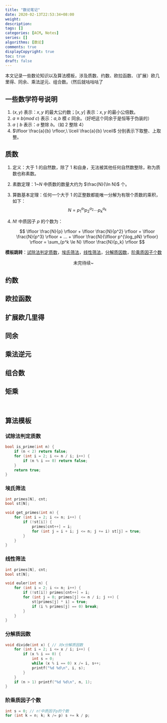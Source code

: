 ```yaml
---
title: "数论笔记"
date: 2020-02-13T22:53:34+08:00
weight: 
description:
tags: []
categories: [ACM, Notes]
series: []
algorithms: [数论]
comments: true
displayCopyright: true
toc: true
draft: false
---
```


本文记录一些数论知识以及算法模板，涉及质数、约数、欧拉函数、（扩展）欧几里得、同余、乘法逆元、组合数。（然后就咕咕咕了

<!--more-->

## 一些数学符号说明

1. $(x,y)$ 表示：$x,y$ 的最大公约数；$[x,y]$ 表示：$x,y$ 的最小公倍数。
2. $a \equiv b(mod \ c)$ 表示：$a,b$ 模 $c$ 同余。（好吧这个同余于是恒等于伪装的）
3. $a \mid b$ 表示：$a$ 整除 $b$。（如 $2$ 整除 $4$）
4. $\lfloor \frac{a}{b} \rfloor,\ \lceil \frac{a}{b} \rceil$ 分别表示下取整、上取整。 

## 质数

1. 定义：大于 $1$ 的自然数，除了 $1$ 和自身，无法被其他任何自然数整除，称为质数也称素数。

2. 素数定理：$1$~$N$ 中质数的数量大约为 $\frac{N}{\ln N}$ 个。

3. 算数基本定理：任何一个大于 $1$ 的正整数都能唯一分解为有限个质数的乘积，如下：
    $$
    N = p_1^{a_1}p_2^{a_2} \cdots p_k^{a_k}
    $$

4. $N!$ 中质因子 $p$ 的个数为：

    <div>

    $$
    \lfloor \frac{N}{p} \rfloor + \lfloor \frac{N}{p^2} \rfloor +  \lfloor \frac{N}{p^3} \rfloor + … + \lfloor \frac{N}{\lfloor p^{\log_pN} \rfloor} \rfloor = \sum_{p^k \le N} \lfloor \frac{N}{p_k} \rfloor
    $$

    </div>

**模板跳转**：[试除法判定质数](#试除法判定质数)，[埃氏筛法](#埃氏筛法)，[线性筛法](#线性筛法)，[分解质因数](#分解质因数)，[阶乘质因子个数](#阶乘质因子个数)



<center>
    未完待续~
</center>

## 约数

## 欧拉函数

## 扩展欧几里得

## 同余

## 乘法逆元

## 组合数

## 矩乘



<br/>



## 算法模板

### 试除法判定质数

```cpp
bool is_prime(int n) {
    if (n < 2) return false;
    for (int i = 2; i <= n / i; i++) {
        if (n % i == 0) return false;
    }
    return true;
}
```

### 埃氏筛法

```cpp
int primes[N], cnt;
bool st[N];

void get_primes(int n) {
    for (int i = 2; i <= n; i++) {
        if (!st[i]) {
            primes[cnt++] = i;
            for (int j = i + i; j <= n; j += i) st[j] = true;
        }
    }
}
```

### 线性筛法

```cpp
int primes[N], cnt;
bool st[N];

void euler(int n) {
    for (int i = 2; i <= n; i++) {
        if (!st[i]) primes[cnt++] = i;
        for (int j = 0; primes[j] <= n / i; j ++) {
            st[primes[j] * i] = true;
            if (i % primes[j] == 0) break; 
        }
    }
}
```

### 分解质因数

```cpp
void divide(int x) { // 对x分解质因数
    for (int i = 2; i <= x / i; i++) {
        if (x % i == 0) { 
            int s = 0;
            while (x % i == 0) x /= i, s++;
            printf("%d %d\n", i, s);
        }
    }
    if (n > 1) printf("%d %d\n", n, 1);
}
```

### 阶乘质因子个数

```cpp
int s = 0; // n!中质因子p的个数
for (int k = n; k; k /= p) s += k / p;
```




